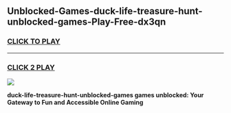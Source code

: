 
## Unblocked-Games-duck-life-treasure-hunt-unblocked-games-Play-Free-dx3qn
<h3>
<a href="https://premium76.site?title=duck-life-treasure-hunt-unblocked-games&ref=20A">CLICK TO PLAY</a></h3>
<hr>

<h3>
<a href="https://premium76.site?title=duck-life-treasure-hunt-unblocked-games&ref=20A">CLICK 2 PLAY</a>
  
</h3>

<a href="https://premium76.site?title=duck-life-treasure-hunt-unblocked-games&ref=20A"><img src="https://clearcache.store/games.png"></a>


**duck-life-treasure-hunt-unblocked-games games unblocked: Your Gateway to Fun and Accessible Online Gaming**
